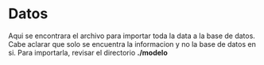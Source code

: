 # Datos

Aqui se encontrara el archivo para importar toda la data a la base de datos. Cabe aclarar que solo se encuentra la informacion y no la base de datos en si. Para importarla, revisar el directorio **./modelo**